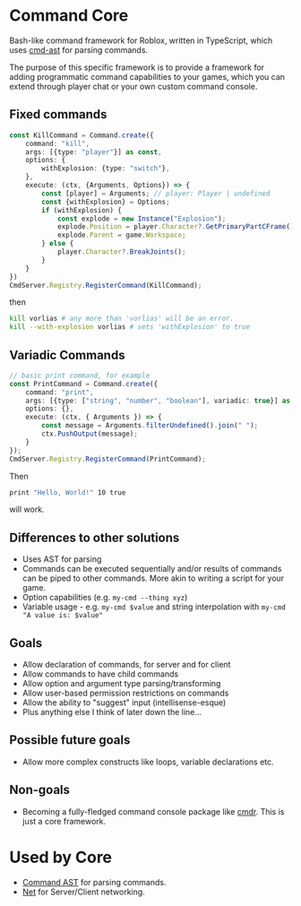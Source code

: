 Command Core
====================
Bash-like command framework for Roblox, written in TypeScript, which uses [cmd-ast](https://github.com/roblox-aurora/cmd-ast) for parsing commands.

The purpose of this specific framework is to provide a framework for adding programmatic command capabilities to your games, which you can extend through player chat or your own custom command console.

## Fixed commands
```ts
const KillCommand = Command.create({
    command: "kill",
    args: [{type: "player"}] as const,
    options: {
        withExplosion: {type: "switch"},
    },
    execute: (ctx, {Arguments, Options}) => {
        const [player] = Arguments; // player: Player | undefined
        const {withExplosion} = Options;
		if (withExplosion) {
			const explode = new Instance("Explosion");
			explode.Position = player.Character?.GetPrimaryPartCFrame().Position ?? new Vector3();
			explode.Parent = game.Workspace;
		} else {
			player.Character?.BreakJoints();
		}
    }
})
CmdServer.Registry.RegisterCommand(KillCommand);
```

then
```bash
kill vorlias # any more than 'vorlias' will be an error.
kill --with-explosion vorlias # sets 'withExplosion' to true
```

## Variadic Commands

```ts
// basic print command, for example
const PrintCommand = Command.create({
    command: "print",
    args: [{type: ["string", "number", "boolean"], variadic: true}] as const, // ...(string | number | boolean)[]
    options: {},
    execute: (ctx, { Arguments }) => {
        const message = Arguments.filterUndefined().join(" ");
        ctx.PushOutput(message);
    }
});
CmdServer.Registry.RegisterCommand(PrintCommand);
```

Then

```bash
print "Hello, World!" 10 true
```
will work.

## Differences to other solutions
- Uses AST for parsing
- Commands can be executed sequentially and/or results of commands can be piped to other commands. More akin to writing a script for your game.
- Option capabilities (e.g. `my-cmd --thing xyz`)
- Variable usage - e.g. `my-cmd $value` and string interpolation with `my-cmd "A value is: $value"`

## Goals
- Allow declaration of commands, for server and for client
- Allow commands to have child commands
- Allow option and argument type parsing/transforming
- Allow user-based permission restrictions on commands
- Allow the ability to "suggest" input (intellisense-esque)
- Plus anything else I think of later down the line...

## Possible future goals
- Allow more complex constructs like loops, variable declarations etc.

## Non-goals
- Becoming a fully-fledged command console package like [cmdr](https://github.com/evaera/cmdr). This is just a core framework.

# Used by Core
- [Command AST](https://github.com/roblox-aurora/cmd-ast) for parsing commands.
- [Net](https://github.com/roblox-aurora/rbx-net) for Server/Client networking.
